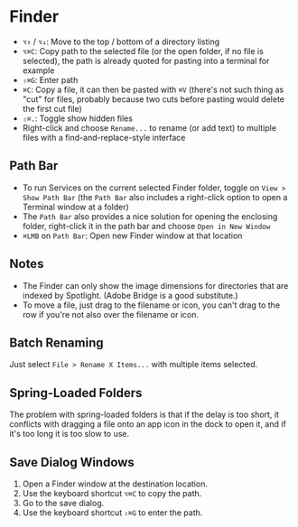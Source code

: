 # Finder

- `⌥↑` / `⌥↓`: Move to the top / bottom of a directory listing
- `⌥⌘C`: Copy path to the selected file (or the open folder, if no file is selected), the path is already quoted for pasting into a terminal for example
- `⇧⌘G`: Enter path
- `⌘C`: Copy a file, it can then be pasted with `⌘V` (there's not such thing as "cut" for files, probably because two cuts before pasting would delete the first cut file)
- `⇧⌘.`: Toggle show hidden files
- Right-click and choose `Rename...` to rename (or add text) to multiple files with a find-and-replace-style interface

## Path Bar

- To run Services on the current selected Finder folder, toggle on `View > Show Path Bar` (the `Path Bar` also includes a right-click option to open a Terminal window at a folder)
- The `Path Bar` also provides a nice solution for opening the enclosing folder, right-click it in the path bar and choose `Open in New Window`
- `⌘LMB` on `Path Bar`: Open new Finder window at that location

## Notes

- The Finder can only show the image dimensions for directories that are indexed by Spotlight. (Adobe Bridge is a good substitute.)
- To move a file, just drag to the filename or icon, you can't drag to the row if you're not also over the filename or icon.

## Batch Renaming

Just select `File > Rename X Items...` with multiple items selected.

## Spring-Loaded Folders

The problem with spring-loaded folders is that if the delay is too short, it conflicts with dragging a file onto an app icon in the dock to open it, and if it's too long it is too slow to use.

## Save Dialog Windows

1. Open a Finder window at the destination location.
2. Use the keyboard shortcut `⌥⌘C` to copy the path.
3. Go to the save dialog.
3. Use the keyboard shortcut `⇧⌘G` to enter the path.
